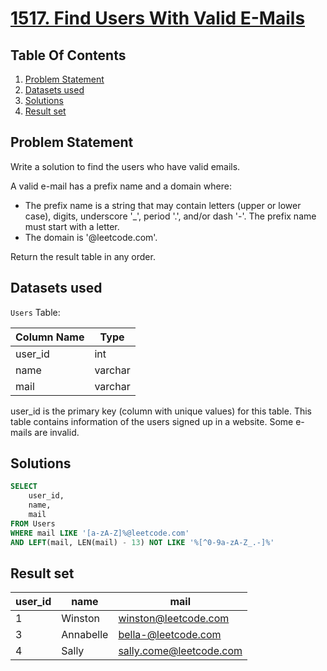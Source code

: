 # [1517. Find Users With Valid E-Mails](https://leetcode.com/problems/find-users-with-valid-e-mails/description/)

## Table Of Contents
1. [Problem Statement](#problem-statement)
2. [Datasets used](#datasets-used)
3. [Solutions](#solutions)
4. [Result set](#result-set)

## Problem Statement

Write a solution to find the users who have valid emails.

A valid e-mail has a prefix name and a domain where:

- The prefix name is a string that may contain letters (upper or lower case), digits, underscore '_', period '.', and/or dash '-'. The prefix name must start with a letter.
- The domain is '@leetcode.com'.

Return the result table in any order.

## Datasets used

```Users``` Table:

| Column Name   | Type    |
| ------------- | ------- |
| user_id       | int     |
| name          | varchar |
| mail          | varchar |

user_id is the primary key (column with unique values) for this table.
This table contains information of the users signed up in a website. Some e-mails are invalid.

## Solutions

```sql
SELECT 
    user_id, 
    name, 
    mail 
FROM Users
WHERE mail LIKE '[a-zA-Z]%@leetcode.com'
AND LEFT(mail, LEN(mail) - 13) NOT LIKE '%[^0-9a-zA-Z_.-]%'
```

## Result set

| user_id | name      | mail                    |
| ------- | --------- | ----------------------- |
| 1       | Winston   | winston@leetcode.com    |
| 3       | Annabelle | bella-@leetcode.com     |
| 4       | Sally     | sally.come@leetcode.com |